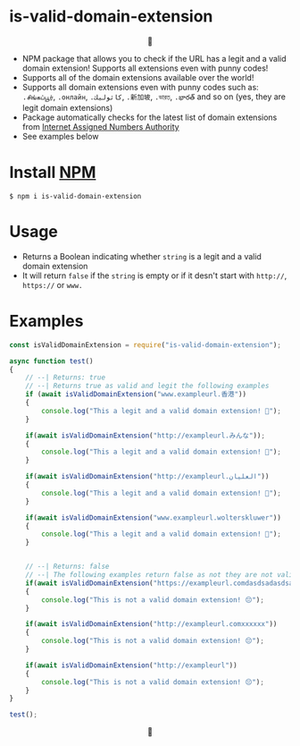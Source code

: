 # is-valid-domain-extension

<p align="center">🍩</p>

 * NPM package that allows you to check if the URL has a legit and a valid domain extension! Supports all extensions even with punny codes!
 * Supports all of the domain extensions available over the world!
 * Supports all domain extensions even with punny codes such as: `.சிங்கப்பூர்`, `.онлайн`, `.كاثوليك`, `.新加坡`, `.ভারত`, `.భారత్` and so on (yes, they are legit domain extensions) 
 * Package automatically checks for the latest list of domain extensions from [Internet Assigned Numbers Authority](https://www.iana.org/)
 * See examples below
 
# Install [NPM](https://www.npmjs.com/package/is-valid-domain-extension)
 
 `$ npm i is-valid-domain-extension`
 
 # Usage 

- Returns a Boolean indicating whether `string` is a legit and a valid domain extension
- It will return `false` if the `string` is empty or if it desn't start with `http://`, `https://` or `www.`

# Examples

``` javascript
const isValidDomainExtension = require("is-valid-domain-extension");

async function test()
{
    // --| Returns: true
    // --| Returns true as valid and legit the following examples
    if (await isValidDomainExtension("www.exampleurl.香港"))
    {
        console.log("This a legit and a valid domain extension! 🍩");
    }

    if(await isValidDomainExtension("http://exampleurl.みんな"));
    {
        console.log("This a legit and a valid domain extension! 🍩");
    }

    if(await isValidDomainExtension("http://exampleurl.العليان"))
    {
        console.log("This a legit and a valid domain extension! 🍩");
    }

    if(await isValidDomainExtension("www.exampleurl.wolterskluwer"))
    {
        console.log("This a legit and a valid domain extension! 🍩");
    }


    // --| Returns: false
    // --| The following examples return false as not they are not valid url's or domain extensions 
    if(await isValidDomainExtension("https://exampleurl.comdasdsadasdsadasdsa"))
    {
        console.log("This is not a valid domain extension! 😔");
    }

    if(await isValidDomainExtension("http://exampleurl.comxxxxxx"))
    {
        console.log("This is not a valid domain extension! 😔");
    }

    if(await isValidDomainExtension("http://exampleurl"))
    {
        console.log("This is not a valid domain extension! 😔");
    }
}

test();
```

<p align="center">🍩</p>
